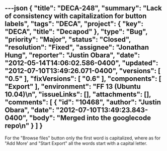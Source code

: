 ---json
{
  "title": "DECA-248",
  "summary": "Lack of consistency with capitalization for button labels",
  "tags": "DECA",
  "project": {
    "key": "DECA",
    "title": "Decapod"
  },
  "type": "Bug",
  "priority": "Major",
  "status": "Closed",
  "resolution": "Fixed",
  "assignee": "Jonathan Hung",
  "reporter": "Justin Obara",
  "date": "2012-05-14T14:06:02.586-0400",
  "updated": "2012-07-10T13:49:26.071-0400",
  "versions": [
    "0.5"
  ],
  "fixVersions": [
    "0.6"
  ],
  "components": [
    "Export"
  ],
  "environment": "FF 13 (Ubuntu 10.04)\n",
  "issueLinks": [],
  "attachments": [],
  "comments": [
    {
      "id": "10468",
      "author": "Justin Obara",
      "date": "2012-07-10T13:49:23.843-0400",
      "body": "Merged into the googlecode repo\n"
    }
  ]
}
---
For the "Browse files" button only the first word is capitalized, where as for "Add More' and "Start Export" all the words start with a capital letter.

        